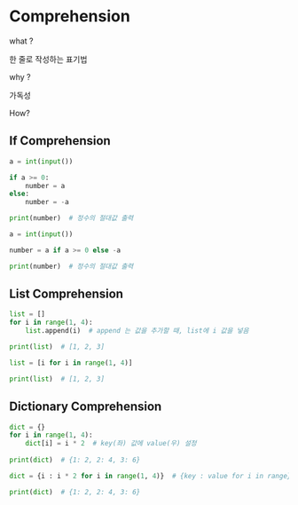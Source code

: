 # Comprehension

what ?

한 줄로 작성하는 표기법



why ?

가독성



How?

## If Comprehension

```python
a = int(input())

if a >= 0:
	number = a
else:
    number = -a

print(number)  # 정수의 절대값 출력
```

```python
a = int(input())

number = a if a >= 0 else -a

print(number)  # 정수의 절대값 출력
```





## List Comprehension

```python
list = []
for i in range(1, 4):
	list.append(i)  # append 는 값을 추가할 때, list에 i 값을 넣음

print(list)  # [1, 2, 3]
```

```python
list = [i for i in range(1, 4)]

print(list)  # [1, 2, 3]
```



## Dictionary Comprehension

```python
dict = {}
for i in range(1, 4):
    dict[i] = i * 2  # key(좌) 값에 value(우) 설정
    
print(dict)  # {1: 2, 2: 4, 3: 6}
```

```python
dict = {i : i * 2 for i in range(1, 4)}  # {key : value for i in range}

print(dict)  # {1: 2, 2: 4, 3: 6}
```



